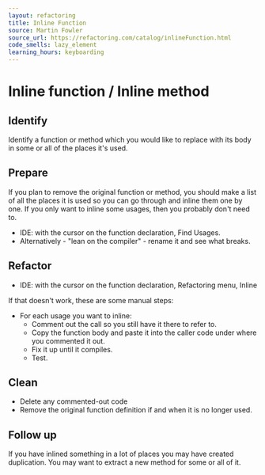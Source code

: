 ```yaml
---
layout: refactoring
title: Inline Function
source: Martin Fowler
source_url: https://refactoring.com/catalog/inlineFunction.html
code_smells: lazy_element
learning_hours: keyboarding
---
```


# Inline function / Inline method

## Identify
Identify a function or method which you would like to replace with its body in some or all of the places it's used. 

## Prepare
If you plan to remove the original function or method, you should make a list of all the places it is used so you can go through and inline them one by one. If you only want to inline some usages, then you probably don't need to.

* IDE: with the cursor on the function declaration, Find Usages.
* Alternatively - "lean on the compiler" - rename it and see what breaks.

## Refactor
* IDE: with the cursor on the function declaration, Refactoring menu, Inline

If that doesn't work, these are some manual steps:
* For each usage you want to inline: 
  * Comment out the call so you still have it there to refer to. 
  * Copy the function body and paste it into the caller code under where you commented it out. 
  * Fix it up until it compiles.
  * Test.

## Clean
* Delete any commented-out code
* Remove the original function definition if and when it is no longer used.

## Follow up
If you have inlined something in a lot of places you may have created duplication. You may want to extract a new method for some or all of it.